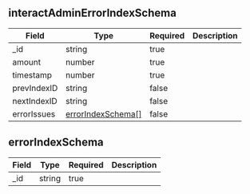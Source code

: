 ## interactAdminErrorIndexSchema
| Field | Type | Required | Description |
| -- | -- | -- | -- |
| _id | string | true |
| amount | number | true |
| timestamp | number | true |
| prevIndexID | string | false |
| nextIndexID | string | false |
| errorIssues | [errorIndexSchema[]](#errorindexschema) | false |

## errorIndexSchema
| Field | Type | Required | Description |
| -- | -- | -- | -- |
| _id | string | true |